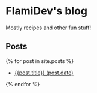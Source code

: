# FlamiDev's blog

Mostly recipes and other fun stuff!

## Posts

{% for post in site.posts %}

- [{{post.title}} (post.date)]({{post.url}})

{% endfor %}
